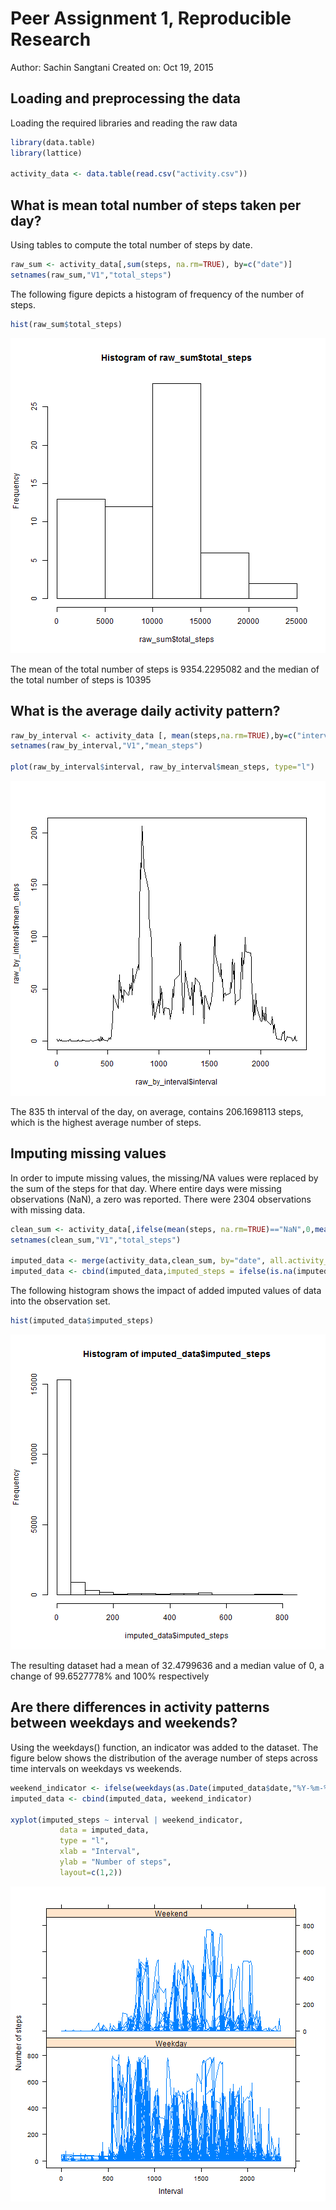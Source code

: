 # Peer Assignment 1, Reproducible Research
Author: Sachin Sangtani
Created on: Oct 19, 2015



## Loading and preprocessing the data

Loading the required libraries and reading the raw data


```r
library(data.table)
library(lattice)

activity_data <- data.table(read.csv("activity.csv"))
```

## What is mean total number of steps taken per day?
Using tables to compute the total number of steps by date. 

```r
raw_sum <- activity_data[,sum(steps, na.rm=TRUE), by=c("date")]
setnames(raw_sum,"V1","total_steps")
```

The following figure depicts a histogram of frequency of the number of steps. 


```r
hist(raw_sum$total_steps)
```

![plot of chunk unnamed-chunk-3](figure/unnamed-chunk-3-1.png) 

The mean of the total number of steps is 9354.2295082 and the median of the total number of steps is 10395

## What is the average daily activity pattern?


```r
raw_by_interval <- activity_data [, mean(steps,na.rm=TRUE),by=c("interval")]
setnames(raw_by_interval,"V1","mean_steps")

plot(raw_by_interval$interval, raw_by_interval$mean_steps, type="l")
```

![plot of chunk unnamed-chunk-4](figure/unnamed-chunk-4-1.png) 

The 835 th interval of the day, on average, contains 206.1698113 steps, which is the highest average number of steps.

## Imputing missing values
In order to impute missing values, the missing/NA values were replaced by the sum of the steps for that day. Where entire days were missing observations (NaN), a zero was reported. There were 2304 observations with missing data. 


```r
clean_sum <- activity_data[,ifelse(mean(steps, na.rm=TRUE)=="NaN",0,mean(steps,na.rm=TRUE)), by=c("date")]
setnames(clean_sum,"V1","total_steps")

imputed_data <- merge(activity_data,clean_sum, by="date", all.activity_data=TRUE)
imputed_data <- cbind(imputed_data,imputed_steps = ifelse(is.na(imputed_data$steps),imputed_data$total_steps,imputed_data$steps))
```

The following histogram shows the impact of added imputed values of data into the observation set. 

```r
hist(imputed_data$imputed_steps)
```

![plot of chunk unnamed-chunk-6](figure/unnamed-chunk-6-1.png) 

The resulting dataset had a mean of 32.4799636 and a median value of 0, a change of 99.6527778% and 100% respectively

## Are there differences in activity patterns between weekdays and weekends?
Using the weekdays() function, an indicator was added to the dataset. The figure below shows the distribution of the average number of steps across time intervals on weekdays vs weekends. 


```r
weekend_indicator <- ifelse(weekdays(as.Date(imputed_data$date,"%Y-%m-%d")) == c("Sunday","Saturday"),"Weekend","Weekday")
imputed_data <- cbind(imputed_data, weekend_indicator)

xyplot(imputed_steps ~ interval | weekend_indicator, 
           data = imputed_data,
           type = "l",
           xlab = "Interval",
           ylab = "Number of steps",
           layout=c(1,2))
```

![plot of chunk unnamed-chunk-7](figure/unnamed-chunk-7-1.png) 

